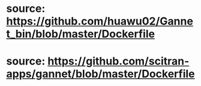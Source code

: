 # source: https://github.com/huawu02/Gannet_bin/blob/master/Dockerfile
# source: https://github.com/scitran-apps/gannet/blob/master/Dockerfile
